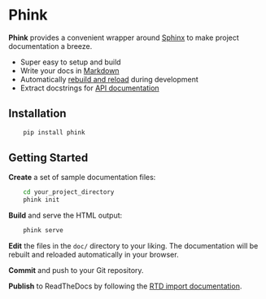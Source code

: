 # Phink

<!--
This `README.md` file was autogenerated by **Phink**.
You can replace it with a description of your project.

This file is saved to your root project directory and symlinked into the `doc/` directory.
-->

**Phink** provides a convenient wrapper around [Sphinx](http://www.sphinx-doc.org) to make project documentation a breeze.

* Super easy to setup and build
* Write your docs in [Markdown](https://recommonmark.readthedocs.io)
* Automatically [rebuild and reload](https://livereload.readthedocs.io) during development
* Extract docstrings for [API documentation](http://www.sphinx-doc.org/en/master/usage/extensions/napoleon.html)

## Installation
```sh
    pip install phink
```

## Getting Started

**Create** a set of sample documentation files:

```sh
    cd your_project_directory
    phink init
```

**Build** and serve the HTML output:

```sh
    phink serve
```

**Edit** the files in the `doc/` directory to your liking.
The documentation will be rebuilt and reloaded automatically in your browser.

**Commit** and push to your Git repository.

**Publish** to ReadTheDocs by following the [RTD import documentation](https://docs.readthedocs.io/en/stable/intro/import-guide.html).

